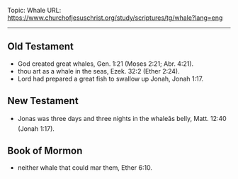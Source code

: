 Topic: Whale
URL: https://www.churchofjesuschrist.org/study/scriptures/tg/whale?lang=eng

---

## Old Testament

- God created great whales, Gen. 1:21 (Moses 2:21; Abr. 4:21).
- thou art as a whale in the seas, Ezek. 32:2 (Ether 2:24).
- Lord had prepared a great fish to swallow up Jonah, Jonah 1:17.

## New Testament

- Jonas was three days and three nights in the whaleâs belly, Matt. 12:40 (Jonah 1:17).

## Book of Mormon

- neither whale that could mar them, Ether 6:10.

